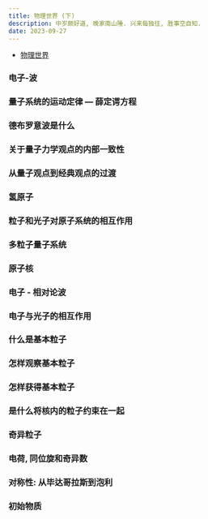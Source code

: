 ```yaml
---
title: 物理世界 (下)
description: 中岁颇好道, 晚家南山陲. 兴来每独往, 胜事空自知.
date: 2023-09-27
---
```


- [物理世界](https://book.douban.com/subject/36216262/)

### 电子-波

### 量子系统的运动定律 — 薛定谔方程

### 德布罗意波是什么

### 关于量子力学观点的内部一致性

### 从量子观点到经典观点的过渡

### 氢原子

### 粒子和光子对原子系统的相互作用

### 多粒子量子系统

### 原子核

### 电子 - 相对论波

### 电子与光子的相互作用

### 什么是基本粒子

### 怎样观察基本粒子

### 怎样获得基本粒子

### 是什么将核内的粒子约束在一起

### 奇异粒子

### 电荷, 同位旋和奇异数

### 对称性: 从毕达哥拉斯到泡利

### 初始物质

